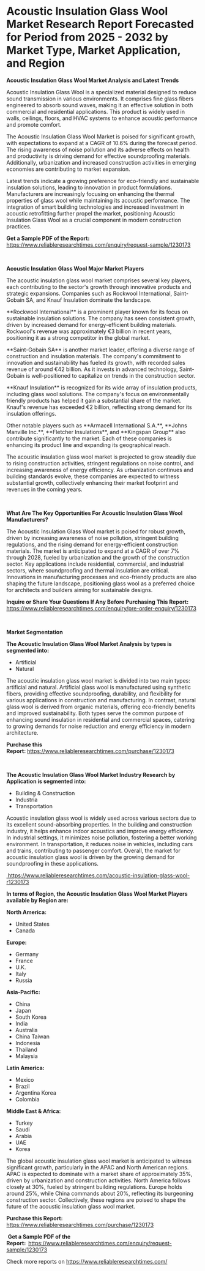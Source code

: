 <p><h1>Acoustic Insulation Glass Wool Market Research Report Forecasted for Period from 2025 -  2032 by Market Type, Market Application, and Region</h1></p><p><strong>Acoustic Insulation Glass Wool Market Analysis and Latest Trends</strong></p>
<p><p>Acoustic Insulation Glass Wool is a specialized material designed to reduce sound transmission in various environments. It comprises fine glass fibers engineered to absorb sound waves, making it an effective solution in both commercial and residential applications. This product is widely used in walls, ceilings, floors, and HVAC systems to enhance acoustic performance and promote comfort.</p><p>The Acoustic Insulation Glass Wool Market is poised for significant growth, with expectations to expand at a CAGR of 10.6% during the forecast period. The rising awareness of noise pollution and its adverse effects on health and productivity is driving demand for effective soundproofing materials. Additionally, urbanization and increased construction activities in emerging economies are contributing to market expansion. </p><p>Latest trends indicate a growing preference for eco-friendly and sustainable insulation solutions, leading to innovation in product formulations. Manufacturers are increasingly focusing on enhancing the thermal properties of glass wool while maintaining its acoustic performance. The integration of smart building technologies and increased investment in acoustic retrofitting further propel the market, positioning Acoustic Insulation Glass Wool as a crucial component in modern construction practices.</p></p>
<p><strong>Get a Sample PDF of the Report:&nbsp;</strong> <a href="https://www.reliableresearchtimes.com/enquiry/request-sample/1230173?utm_campaign=1933&utm_medium=2&utm_source=Github&utm_content=ia&utm_term=03022025&utm_id=acoustic-insulation-glass-wool">https://www.reliableresearchtimes.com/enquiry/request-sample/1230173</a></p>
<p>&nbsp;</p>
<p><strong>Acoustic Insulation Glass Wool Major Market Players</strong></p>
<p><p>The acoustic insulation glass wool market comprises several key players, each contributing to the sector's growth through innovative products and strategic expansions. Companies such as Rockwool International, Saint-Gobain SA, and Knauf Insulation dominate the landscape.</p><p>**Rockwool International** is a prominent player known for its focus on sustainable insulation solutions. The company has seen consistent growth, driven by increased demand for energy-efficient building materials. Rockwool's revenue was approximately €3 billion in recent years, positioning it as a strong competitor in the global market.</p><p>**Saint-Gobain SA** is another market leader, offering a diverse range of construction and insulation materials. The company's commitment to innovation and sustainability has fueled its growth, with recorded sales revenue of around €42 billion. As it invests in advanced technology, Saint-Gobain is well-positioned to capitalize on trends in the construction sector.</p><p>**Knauf Insulation** is recognized for its wide array of insulation products, including glass wool solutions. The company's focus on environmentally friendly products has helped it gain a substantial share of the market. Knauf's revenue has exceeded €2 billion, reflecting strong demand for its insulation offerings.</p><p>Other notable players such as **Armacell International S.A.**, **Johns Manville Inc.**, **Fletcher Insulations**, and **Kingspan Group** also contribute significantly to the market. Each of these companies is enhancing its product line and expanding its geographical reach.</p><p>The acoustic insulation glass wool market is projected to grow steadily due to rising construction activities, stringent regulations on noise control, and increasing awareness of energy efficiency. As urbanization continues and building standards evolve, these companies are expected to witness substantial growth, collectively enhancing their market footprint and revenues in the coming years.</p></p>
<p>&nbsp;</p>
<p><strong>What Are The Key Opportunities For Acoustic Insulation Glass Wool Manufacturers?</strong></p>
<p><p>The Acoustic Insulation Glass Wool market is poised for robust growth, driven by increasing awareness of noise pollution, stringent building regulations, and the rising demand for energy-efficient construction materials. The market is anticipated to expand at a CAGR of over 7% through 2028, fueled by urbanization and the growth of the construction sector. Key applications include residential, commercial, and industrial sectors, where soundproofing and thermal insulation are critical. Innovations in manufacturing processes and eco-friendly products are also shaping the future landscape, positioning glass wool as a preferred choice for architects and builders aiming for sustainable designs.</p></p>
<p><strong>Inquire or Share Your Questions If Any Before Purchasing This Report:</strong> <a href="https://www.reliableresearchtimes.com/enquiry/pre-order-enquiry/1230173?utm_campaign=1933&utm_medium=2&utm_source=Github&utm_content=ia&utm_term=03022025&utm_id=acoustic-insulation-glass-wool">https://www.reliableresearchtimes.com/enquiry/pre-order-enquiry/1230173</a></p>
<p>&nbsp;</p>
<p><strong>Market Segmentation</strong></p>
<p><strong>The Acoustic Insulation Glass Wool Market Analysis by types is segmented into:</strong></p>
<p><ul><li>Artificial</li><li>Natural</li></ul></p>
<p><p>The acoustic insulation glass wool market is divided into two main types: artificial and natural. Artificial glass wool is manufactured using synthetic fibers, providing effective soundproofing, durability, and flexibility for various applications in construction and manufacturing. In contrast, natural glass wool is derived from organic materials, offering eco-friendly benefits and improved sustainability. Both types serve the common purpose of enhancing sound insulation in residential and commercial spaces, catering to growing demands for noise reduction and energy efficiency in modern architecture.</p></p>
<p><strong>Purchase this Report:&nbsp;</strong><a href="https://www.reliableresearchtimes.com/purchase/1230173?utm_campaign=1933&utm_medium=2&utm_source=Github&utm_content=ia&utm_term=03022025&utm_id=acoustic-insulation-glass-wool">https://www.reliableresearchtimes.com/purchase/1230173</a></p>
<p>&nbsp;</p>
<p><strong>The Acoustic Insulation Glass Wool Market Industry Research by Application is segmented into:</strong></p>
<p><ul><li>Building & Construction</li><li>Industria</li><li>Transportation</li></ul></p>
<p><p>Acoustic insulation glass wool is widely used across various sectors due to its excellent sound-absorbing properties. In the building and construction industry, it helps enhance indoor acoustics and improve energy efficiency. In industrial settings, it minimizes noise pollution, fostering a better working environment. In transportation, it reduces noise in vehicles, including cars and trains, contributing to passenger comfort. Overall, the market for acoustic insulation glass wool is driven by the growing demand for soundproofing in these applications.</p></p>
<p><a href="https://www.reliableresearchtimes.com/acoustic-insulation-glass-wool-r1230173?utm_campaign=1933&utm_medium=2&utm_source=Github&utm_content=ia&utm_term=03022025&utm_id=acoustic-insulation-glass-wool">&nbsp;https://www.reliableresearchtimes.com/acoustic-insulation-glass-wool-r1230173</a></p>
<p><strong>In terms of Region, the Acoustic Insulation Glass Wool Market Players available by Region are:</strong></p>
<p>
    <p> <strong> North America: </strong>
        <ul>
            <li>United States</li>
            <li>Canada</li>
        </ul>
        </p> 
    <p> <strong> Europe: </strong>
        <ul>
            <li>Germany</li>
            <li>France</li>
            <li>U.K.</li>
            <li>Italy</li>
            <li>Russia</li>
        </ul>
        </p> 
    <p> <strong> Asia-Pacific: </strong>
        <ul>
            <li>China</li>
            <li>Japan</li>
            <li>South Korea</li>
            <li>India</li>
            <li>Australia</li>
            <li>China Taiwan</li>
            <li>Indonesia</li>
            <li>Thailand</li>
            <li>Malaysia</li>
        </ul>
        </p> 
    <p> <strong> Latin America: </strong>
        <ul>
            <li>Mexico</li>
            <li>Brazil</li>
            <li>Argentina Korea</li>
            <li>Colombia</li>
        </ul>
        </p> 
    <p> <strong> Middle East & Africa: </strong>
        <ul>
            <li>Turkey</li>
            <li>Saudi</li>
            <li>Arabia</li>
            <li>UAE</li>
            <li>Korea</li>
        </ul>
    </p>
    </p>
<p><p>The global acoustic insulation glass wool market is anticipated to witness significant growth, particularly in the APAC and North American regions. APAC is expected to dominate with a market share of approximately 35%, driven by urbanization and construction activities. North America follows closely at 30%, fueled by stringent building regulations. Europe holds around 25%, while China commands about 20%, reflecting its burgeoning construction sector. Collectively, these regions are poised to shape the future of the acoustic insulation glass wool market.</p></p>
<p><strong>Purchase this Report: </strong><a href="https://www.reliableresearchtimes.com/purchase/1230173?utm_campaign=1933&utm_medium=2&utm_source=Github&utm_content=ia&utm_term=03022025&utm_id=acoustic-insulation-glass-wool">https://www.reliableresearchtimes.com/purchase/1230173</a></p>
<p>&nbsp;<strong>Get a Sample PDF of the Report:&nbsp;&nbsp;</strong><a href="https://www.reliableresearchtimes.com/enquiry/request-sample/1230173?utm_campaign=1933&utm_medium=2&utm_source=Github&utm_content=ia&utm_term=03022025&utm_id=acoustic-insulation-glass-wool">https://www.reliableresearchtimes.com/enquiry/request-sample/1230173</a></p>
<p><strong></strong></p>
<p>Check more reports on <a href="https://www.reliableresearchtimes.com/?utm_campaign=1933&utm_medium=2&utm_source=Github&utm_content=ia&utm_term=03022025&utm_id=acoustic-insulation-glass-wool">https://www.reliableresearchtimes.com/</a></p>
